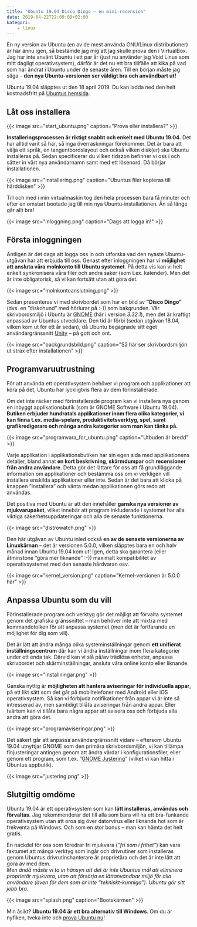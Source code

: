 ```yaml
---
title: "Ubuntu 19.04 Disco Dingo – en mini-recension"
date: 2019-04-22T22:09:09+02:00
kategori:
    - linux
---
```


En ny version av Ubuntu (en av de mest använda GNU/Linux distributioner) är här ännu igen, så bestämde jag mig att jag skulle prova den i VirtualBox. Jag har inte använt Ubuntu i ett par år (just nu använder jag Void Linux som mitt dagligt operativsystem), därför är det nu ett bra tillfälle att kika på vad som har ändrat i Ubuntu under de senaste åren. Till en början måste jag säga – **den nya Ubuntu-versionen ser väldigt bra och användbart ut!**

Ubuntu 19.04 släpptes ut den 18 april 2019. Du kan ladda ned den helt kostnadsfritt på [Ubuntus hemsida](http://releases.ubuntu.com/19.04/).

## Låt oss installera

{{< image src="start_ubuntu.png" caption="Prova eller installera?" >}}

**Installeringsprocessen är riktigt snabbt och enkelt med Ubuntu 19.04.** Det har alltid varit så här, så inga överraskningar förekommer. Det är bara att välja ett språk, en tangentbordslayout och också vilken disk(er) ska Ubuntu installeras på. Sedan specificerar du vilken tidszon befinner vi oss i och sätter in vårt nya användarnamn samt med ett lösenord. Då börjar installationen.

{{< image src="installering.png" caption="Ubuntus filer kopieras till hårddisken" >}}

Till och med i min virtualmaskin tog den hela processen bara få minuter och efter en omstart bootade jag till min nya Ubuntu-installationen. Än så länge går allt bra!

{{< image src="inloggning.png" caption="Dags att logga in!" >}}

## Första inloggningen
Äntligen är det dags att logga oss in och utforska vad den nyaste Ubuntu-utgåvan har att erbjuda till oss. Genast efter inloggningen har vi **möjlighet att ansluta våra molnkonto till Ubuntu systemet**. På detta vis kan vi helt enkelt synkronisera våra filer och andra saker (som t.ex. kalender). Men det är inte obligatorisk, så vi kan fortsätt utan att göra det.

{{< image src="molnkontoanslutning.png" >}}

Sedan presenteras vi med skrivbordet som har en bild av **”Disco Dingo”** (dvs. en ”diskohund” med hörlurar på :-)) som bakgrunden. Vår skrivbordsmiljö i Ubuntu är [GNOME](https://www.gnome.org/) (här i version *3.32.1*), men det är kraftigt anpassad av Ubuntus utvecklare. Den tid är förbi (sedan utgåvan 18.04, vilken kom ut för ett år sedan), då Ubuntu begagnade sitt eget användargränssnitt [Unity](https://sv.wikipedia.org/wiki/Unity_(anv%C3%A4ndargr%C3%A4nssnitt)) – på gott och ont.

{{< image src="backgrundsbild.png" caption="Så här ser skrivbordsmiljön ut strax efter installationen" >}}

## Programvaruutrustning
För att använda ett operativsystem behöver vi program och applikationer att köra på det, Ubuntu har lyckligtvis flera av dem förinstallerade.

Om det inte räcker med förinstallerade program kan vi installera nya genom en inbyggt applikationsbutik (som är GNOME Software i Ubuntu 19.04). **Butiken erbjuder hundratals applikationer inom flera olika kategorier, vi kan finna t.ex. media-spelare, produktivitetsverktyg, spel, samt grafikredigerare och många andra kategorier som man kan tänka på.**

{{< image src="programvara_for_ubuntu.png" caption="Utbuden är bredd" >}}

Varje applikation i applikationsbutiken har sin egen sida med applikationens detaljer, bland annat **en kort beskrivning**, **skärmdumpar** och **recensioner från andra användare**. Detta gör det lättare för oss att få grundläggande information om applikationer och bestämma oss om vi verkligen vill installera enskilda applikationer eller inte.
Sedan är det bara att klicka på knappen ”Installera” och vänta medan applikationen görs redo att användas.

Det positiva med Ubuntu är att den innehåller **ganska nya versioner av mjukvarupaket**, vilket innebär att program inkluderade i systemet har alla viktiga säkerhetsuppdateringar och alla de senaste funktionerna.

{{< image src="distrowatch.png" >}}

Den här utgåvan av Ubuntu inled också **en av de senaste versionerna av Linuxkärnan** – det är versionen 5.0.0, vilken släpptes bara en och halv månad innan Ubuntu 19.04 kom ut! Igen, detta ska  garantera (eller åtminstone ”göra mer liknande” :-)) maximalt kompatibilitet av operativsystemet med den senaste hårdvaran osv.

{{< image src="kernel_version.png" caption="Kernel-versionen är 5.0.0 här" >}}

## Anpassa Ubuntu som du vill
Förinstallerade program och verktyg gör det möjligt att förvalta systemet genom det grafiska gränssnittet – man behöver inte att mixtra med kommandotolken för att anpassa systemet (men det är fortfarande en möjlighet för dig som vill).

Det är lätt att ändra många olika systeminställningar genom **ett unifierat inställningscentrum** där kan vi ändra inställningar inom flera kategorier under ett enda tak. Därvid kan vi slå på/av trädlösa enheter, anpassa skrivbordet och skärminställningar, ansluta våra online konto eller liknande.

{{< image src="installningar.png" >}}

Ganska nyttig är **möjligheten att hantera aviseringar för individuella appar**, på ett likt sätt som det går på mobiltelefoner med Android eller iOS operativsystem.
Så kan vi förbjuda notifikationer från appar vi är inte så intresserad av, men samtidigt tillåta aviseringar från andra appar. Eller tvärtom kan vi tillåta bara några appar att avisera oss och förbjuda alla andra att göra det.

{{< image src="programaviseringar.png" >}}

Det säkert går att anpassa användargränssnitt vidare – eftersom Ubuntu 19.04 utnyttjar GNOME som den primära skrivbordsmiljön, vi kan tillämpa finjusteringar antingen genom att ändra värdar i konfigurationsfiler, eller genom ett program, som t.ex. ”[GNOME Justering](https://wiki.gnome.org/action/show/Apps/Tweaks)” (vilket vi kan hitta i Ubuntus appbutik).

{{< image src="justering.png" >}}

## Slutgiltig omdöme

Ubuntu 19.04 är ett operativsystem som kan **lätt installeras, användas och förvaltas**. Jag rekommenderar det till alla som bara vill ha ett bra-funkande operativsystem utan att oroa sig över datorvirus eller liknande hot som är frekventa på Windows. Och som en stor bonus – man kan hämta det helt gratis.

En nackdel för oss som föredrar fri mjukvara (*”fri som i frihet”*) kan vara faktumet att många verktyg som ingår och drivrutiner som installeras genom Ubuntus drivrutinshanterare är proprietära och det är inte lätt att göra av med dem.  
*Men ändå måste vi ta in hänsyn att det är inte Ubuntus mål att eliminera proprietär mjukvara, utan att försörja en lättanvändbar miljö för alla användare (även för dem som är inte ”tekniskt-kunniga”). Ubuntu gör sitt jobb bra.*

{{< image src="splash.png" caption="Bootskärmen" >}}

Min åsikt? **Ubuntu 19.04 är ett bra alternativ till Windows**. Om du är nyfiken, tveka inte och [prova Ubuntu nu](https://www.ubuntu.com/download/desktop)!

